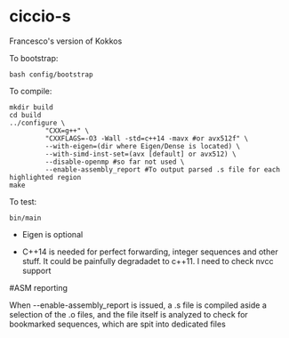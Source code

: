 # ciccio-s
Francesco's version of Kokkos

To bootstrap:

```
bash config/bootstrap
```

To compile:

```
mkdir build
cd build
../configure \
	     "CXX=g++" \
	     "CXXFLAGS=-O3 -Wall -std=c++14 -mavx #or avx512f" \
	     --with-eigen=(dir where Eigen/Dense is located) \
	     --with-simd-inst-set=(avx [default] or avx512) \
	     --disable-openmp #so far not used \
	     --enable-assembly_report #To output parsed .s file for each highlighted region
make

```

To test:
```
bin/main
```


- Eigen is optional

- C++14 is needed for perfect forwarding, integer sequences and other
  stuff. It could be painfully degradadet to c++11. I need to check
  nvcc support


#ASM reporting

When --enable-assembly_report is issued, a .s file is compiled aside a
selection of the .o files, and the file itself is analyzed to check
for bookmarked sequences, which are spit into dedicated files